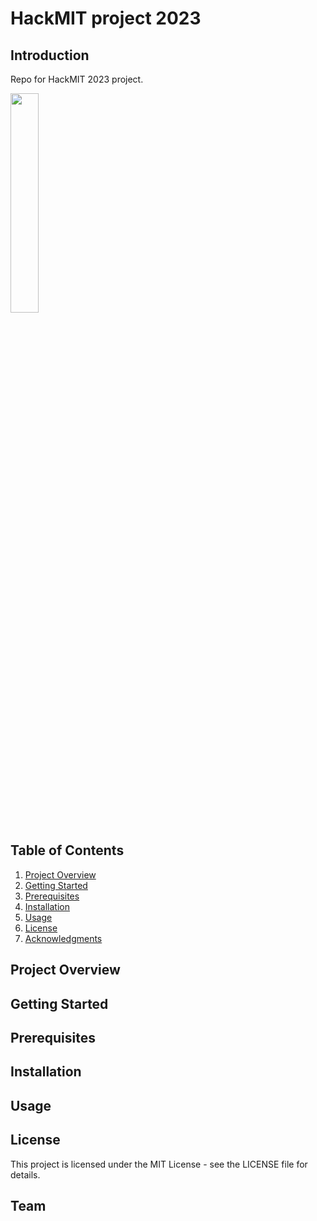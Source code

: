 # HackMIT project 2023

## Introduction
Repo for HackMIT 2023 project.

<img src="https://github.com/erikbohne/hackmit-23/assets/40596752/1fba3028-caf9-4d61-854d-8c58b23e2a39" width="30%">

## Table of Contents
1. [Project Overview](#project-overview)
2. [Getting Started](#getting-started)
3. [Prerequisites](#prerequisites)
4. [Installation](#installation)
5. [Usage](#usage)
7. [License](#license)
8. [Acknowledgments](#acknowledgments)

## Project Overview

## Getting Started

## Prerequisites

## Installation

## Usage

## License
This project is licensed under the MIT License - see the LICENSE file for details.

## Team

